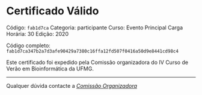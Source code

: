 # Certificado Válido

Código: `fab1d7ca`
Categoria: participante
Curso: Evento Principal
Carga Horária: 30
Edição: 2020


Código completo: `fab1d7ca347b2a7d3afe90429a7380c16ffa12fd507f0416a50d9e8441cd98c4`


Este certificado foi expedido pela Comissão organizadora do IV Curso de Verão em Bioinformática da UFMG.

----

Qualquer dúvida contacte a [_Comissão Organizadora_](<mailto:cursobioinfoufmg@gmail.com$subject=[Certificados]>)

